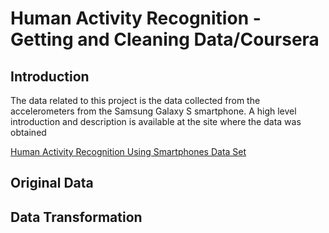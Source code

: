 # Human Activity Recognition - Getting and Cleaning Data/Coursera

## Introduction
The data related to this project is the data collected from the accelerometers from the Samsung Galaxy S smartphone. A high level introduction and description is available at the site where the data was obtained  
  
[Human Activity Recognition Using Smartphones Data Set](http://archive.ics.uci.edu/ml/datasets/Human+Activity+Recognition+Using+Smartphones)


## Original Data



## Data Transformation


